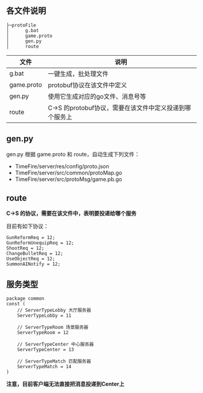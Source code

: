 ## 各文件说明

```tree
├─protoFile
│      g.bat
│      game.proto
│      gen.py
│      route
```

文件       | 说明
-----------|------------------
g.bat      | 一键生成，批处理文件
game.proto | protobuf协议在该文件中定义
gen.py     | 使用它生成对应的go文件、消息号等
route      | C->S 的protobuf协议，需要在该文件中定义投递到哪个服务上


## gen.py

gen.py 根据 game.proto 和 route，自动生成下列文件：

  - TimeFire/server/res/config/proto.json
  - TimeFire/server/src/common/protoMap.go
  - TimeFire/server/src/protoMsg/game.pb.go


## route

**C->S 的协议，需要在该文件中，表明要投递给哪个服务**

目前有如下协议：
```
GunReformReq = 12;
GunReformUnequipReq = 12;
ShootReq = 12;
ChangeBulletReq = 12;
UseObjectReq = 12;
SummonAINotify = 12;
```


## 服务类型

```
package common
const (
	// ServerTypeLobby 大厅服务器
	ServerTypeLobby = 11

	// ServerTypeRoom 场景服务器
	ServerTypeRoom = 12

	// ServerTypeCenter 中心服务器
	ServerTypeCenter = 13

	// ServerTypeMatch 匹配服务器
	ServerTypeMatch = 14
)
```

**注意，目前客户端无法直接把消息投递到Center上**
